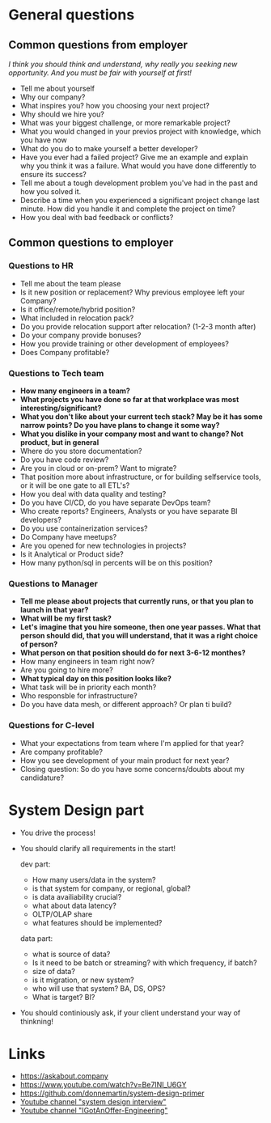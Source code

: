 # General questions

## Common questions from employer

*I think you should think and understand, why really you seeking new opportunity. And you must be fair with yourself at first!*

- Tell me about yourself
- Why our company?
- What inspires you? how you choosing your next project?
- Why should we hire you?
- What was your biggest challenge, or more remarkable project?
- What you would changed in your previos project with knowledge, which you have now
- What do you do to make yourself a better developer?
- Have you ever had a failed project? Give me an example and explain why you think it was a failure. What would you have done differently to ensure its success?
- Tell me about a tough development problem you've had in the past and how you solved it.
- Describe a time when you experienced a significant project change last minute. How did you handle it and complete the project on time?
- How you deal with bad feedback or conflicts?

## Common questions to employer

### Questions to HR 

- Tell me about the team please
- Is it new position or replacement? Why previous employee left your Company?
- Is it office/remote/hybrid position?
- What included in relocation pack?
- Do you provide relocation support after relocation? (1-2-3 month after)
- Do your company provide bonuses? 
- How you provide training or other development of employees?
- Does Company profitable?

### Questions to Tech team

- **How many engineers in a team?**
- **What projects you have done so far at that workplace was most interesting/significant?**
- **What you don't like about your current tech stack? May be it has some narrow points? Do you have plans to change it some way?**
- **What you dislike in your company most and want to change? Not product, but in general**
- Where do you store documentation?
- Do you have code review?
- Are you in cloud or on-prem? Want to migrate?
- That position more about infrastructure, or for building selfservice tools, or it will be one gate to all ETL's?
- How you deal with data quality and testing?
- Do you have CI/CD, do you have separate DevOps team?
- Who create reports? Engineers, Analysts or you have separate BI developers?
- Do you use containerization services?
- Do Company have meetups?
- Are you opened for new technologies in projects?
- Is it Analytical or Product side?
- How many python/sql in percents will be on this position?

### Questions to Manager

- **Tell me please about projects that currently runs, or that you plan to launch in that year?**
- **What will be my first task?**
- **Let's imagine that you hire someone, then one year passes. What that person should did, that you will understand, that it was a right choice of person?**
- **What person on that position should do for next 3-6-12 monthes?**
- How many engineers in team right now?
- Are you going to hire more?
- **What typical day on this position looks like?**
- What task will be in priority each month?
- Who responsble for infrastructure?
- Do you have data mesh, or different approach? Or plan ti build?

### Questions for C-level

- What your expectations from team where I'm applied for that year?
- Are company profitable?
- How you see development of your main product for next year?
- Closing question: So do you have some concerns/doubts about my candidature?

# System Design part

- You drive the process!
- You should clarify all requirements in the start!

    dev part:
    - How many users/data in the system?
    - is that system for company, or regional, global?
    - is data availiability crucial?
    - what about data latency?
    - OLTP/OLAP share
    - what features should be implemented?
    
    data part:
    - what is source of data?
    - Is it need to be batch or streaming? with which frequency, if batch?
    - size of data?
    - is it migration, or new system? 
    - who will use that system? BA, DS, OPS? 
    - What is target? BI?

- You should continiously ask, if your client understand your way of thinkning!


# Links
- https://askabout.company
- https://www.youtube.com/watch?v=Be7INI_U6GY
- https://github.com/donnemartin/system-design-primer
- [Youtube channel "system design interview"](https://www.youtube.com/@SystemDesignInterview)
- [Youtube channel "IGotAnOffer-Engineering"](https://www.youtube.com/@IGotAnOffer-Engineering)

